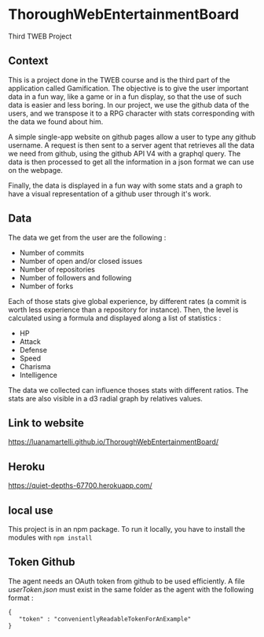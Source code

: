 # ThoroughWebEntertainmentBoard
Third TWEB Project

## Context
This is a project done in the TWEB course and is the third part of the application called Gamification. The objective is to give the user important data in a fun way, like a game or in a fun display, so that the use of such data is easier and less boring.
In our project, we use the github data of the users, and we transpose it to a RPG character with stats corresponding with the data we found about him.

A simple single-app website on github pages allow a user to type any github username. A request is then sent to a server agent that retrieves all the data we need from github, using the github API V4 with a graphql query. The data is then processed to get all the information in a json format we can use on the webpage.

Finally, the data is displayed in a fun way with some stats and a graph to have a visual representation of a github user through it's work.

## Data
The data we get from the user are the following :
   - Number of commits
   - Number of open and/or closed issues
   - Number of repositories
   - Number of followers and following
   - Number of forks

Each of those stats give global experience, by different rates (a commit is worth less experience than a repository for instance).
Then, the level is calculated using a formula and displayed along a list of statistics : 
   - HP
   - Attack
   - Defense
   - Speed
   - Charisma
   - Intelligence
   
The data we collected can influence thoses stats with different ratios. The stats are also visible in a d3 radial graph by relatives values.

## Link to website
https://luanamartelli.github.io/ThoroughWebEntertainmentBoard/

## Heroku 
https://quiet-depths-67700.herokuapp.com/

## local use
This project is in an npm package. To run it locally, you have to install the modules with `npm install`

## Token Github
The agent needs an OAuth token from github to be used efficiently. A file *userToken.json* must exist in the same folder as the agent with the following format :
```
{
   "token" : "convenientlyReadableTokenForAnExample"
}
```
